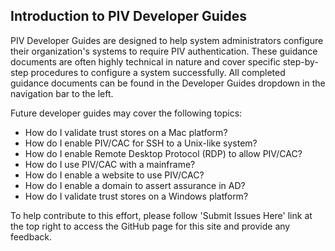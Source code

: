 ## Introduction to PIV Developer Guides

PIV Developer Guides are designed to help system administrators configure their organization's systems to require PIV authentication. These guidance documents are often highly technical in nature and cover specific step-by-step procedures to configure a system successfully. All completed guidance documents can be found in the Developer Guides dropdown in the navigation bar to the left. 

Future developer guides may cover the following topics:

* How do I validate trust stores on a Mac platform?
* How do I enable PIV/CAC for SSH to a Unix-like system?
* How do I enable Remote Desktop Protocol (RDP) to allow PIV/CAC?
* How do I use PIV/CAC with a  mainframe?
* How do I enable a website to use PIV/CAC?
* How do I enable a domain to assert assurance in AD?
* How do I validate trust stores on a Windows platform?

To help contribute to this effort, please follow 'Submit Issues Here' link at the top right to access the GitHub page for this site and provide any feedback.